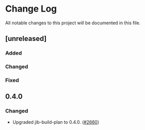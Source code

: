 # Change Log
All notable changes to this project will be documented in this file.

## [unreleased]

### Added

### Changed

### Fixed

## 0.4.0

### Changed

- Upgraded jib-build-plan to 0.4.0. ([#2660](https://github.com/GoogleContainerTools/jib/pull/2660))


